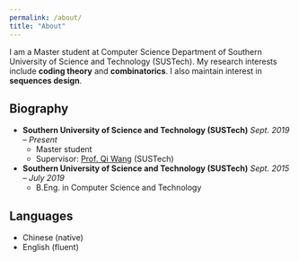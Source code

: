 ```yaml
---
permalink: /about/
title: "About"
---
```


I am a Master student at Computer Science Department of Southern University of Science and Technology (SUSTech). My research interests include **coding theory** and **combinatorics**. I also maintain interest in **sequences design**.


## Biography

- **Southern University of Science and Technology (SUSTech)** *Sept. 2019 – Present* 
  - Master student
  - Supervisor: [Prof. Qi Wang](http://cse.sustech.edu.cn/faculty/~wangqi/) (SUSTech)
- **Southern University of Science and Technology (SUSTech)** *Sept. 2015 – July 2019*
  - B.Eng. in Computer Science and Technology

## Languages
- Chinese (native)
- English (fluent)